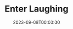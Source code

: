 ---
title: Enter Laughing
date: 2023-09-08T00:00:00
opening_date: 1966-09-30
closing_date: 1966-10-14
layout: productions
playbill:
Theatre: Theatre Jacksonville
Venue: Little Theatre
cast:
- Mr. Foreman: Philip Laing
- David Kolowitz: Robert L. Smith
- Marvin: Terry Boyd
- Miss Brown: Barbara Goodman
- Pike: Gil Gimbel
- Don Baxter: George Duckworth
- Don Darwin: Eddie Dyal
- Marlowe: Marshall Grauer
- Angela: Marcy Massaniso
- Mother: Ann Dobbie
- Father: Skip Gardner
- Wanda: Randy Fry
- Waiter - Lawyer: Jim Knight
- Roger: Bob Starr
crew:
- Director: George Ballis
- Production Designer: Larry Riddle
- Stage Manager: Terry McIntire
- Costumes:
  - Lois Lee Stewart
  - Pat McCoy
- Properties:
  - Maria Alaracon
  - Helen Roberts
- Make-up:
  - Bobby Sue Miller
  - Juliet Langner
  - Bitsey Proneir
  - Marshall Grauer
- Sound:
  - Danny Hessel
  - Bill McNeese
- Lighting:
  - Bill Cudlipp
  - Hal Nearhoof
  - Peggy Miller
- Scenery:
  - Hal Nearhoof
  - Don Cool
  - Charles Vance
  - Helen Zaret
  - Pat Eiser
  - Sylvia Ettlinger
  - Anette Grauer
  - Charles Perrett
  - Al Gimbel
  - Tootsie Backer
  - Vickie Gillis
  - Nancy Keller
  - Ruth Coleman
  - Ruth Perry
  - Jon Goodman
  - Charles Vance
  - Al Gimbel
- Gallery: Bill Aust
---